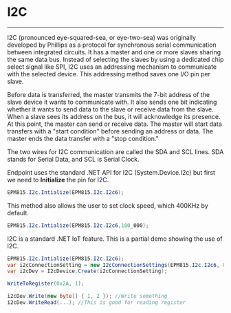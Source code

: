 # I2C
---
I2C (pronounced eye-squared-sea, or eye-two-sea) was originally developed by Phillips as a protocol for synchronous serial communication between integrated circuits. It has a master and one or more slaves sharing the same data bus. Instead of selecting the slaves by using a dedicated chip select signal like SPI, I2C uses an addressing mechanism to communicate with the selected device. This addressing method saves one I/O pin per slave.

Before data is transferred, the master transmits the 7-bit address of the slave device it wants to communicate with. It also sends one bit indicating whether it wants to send data to the slave or receive data from the slave. When a slave sees its address on the bus, it will acknowledge its presence. At this point, the master can send or receive data. The master will start data transfers with a "start condition" before sending an address or data. The master ends the data transfer with a "stop condition."

The two wires for I2C communication are called the SDA and SCL lines. SDA stands for Serial Data, and SCL is Serial Clock.

Endpoint uses the standard .NET API for I2C (System.Device.I2c) but first we need to **Initialize** the pin for I2C. 

```cs
EPM815.I2c.Intialize(EPM815.I2c.I2c6);
```

This method also allows the user to set clock speed, which 400KHz by default. 

```cs
EPM815.I2c.Intialize(EPM815.I2c.I2c6,100_000);
```

I2C is a standard .NET IoT feature. This is a partial demo showing the use of I2C.

```cs
EPM815.I2c.Intialize(EPM815.I2c.I2c6);
var i2cConnectionSetting = new I2cConnectionSettings(EPM815.I2c.I2c6, 0x1C);
var i2cDev = I2cDevice.Create(i2cConnectionSetting);

WriteToRegister(0x2A, 1);

i2cDev.Write(new byte[] { 1, 2 }); //Write something
i2cDev.WriteRead(...); //This is good for reading register
```

